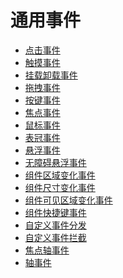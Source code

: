 # 通用事件
<!--Del-->
- [点击事件](ts-universal-events-click.md)
- [触摸事件](ts-universal-events-touch.md)
- [挂载卸载事件](ts-universal-events-show-hide.md)
- [拖拽事件](ts-universal-events-drag-drop.md)
- [按键事件](ts-universal-events-key.md)
- [焦点事件](ts-universal-focus-event.md)
- [鼠标事件](ts-universal-mouse-key.md)
- [表冠事件](ts-universal-events-crown.md)
- [悬浮事件](ts-universal-events-hover.md)
- [无障碍悬浮事件](ts-universal-accessibility-hover-event.md)
- [组件区域变化事件](ts-universal-component-area-change-event.md)
- [组件尺寸变化事件](ts-universal-component-size-change-event.md)
- [组件可见区域变化事件](ts-universal-component-visible-area-change-event.md)
- [组件快捷键事件](ts-universal-events-keyboardshortcut.md)
- [自定义事件分发](ts-universal-attributes-on-child-touch-test.md)
- [自定义事件拦截](ts-universal-attributes-on-touch-intercept.md)
- [焦点轴事件](ts-universal-events-focus_axis.md)
- [轴事件](ts-universal-events-axis.md)
<!--DelEnd-->